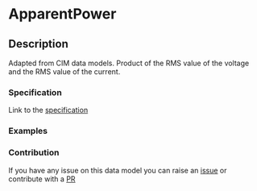 # ApparentPower

## Description 

Adapted from CIM data models. Product of the RMS value of the voltage and the RMS value of the current.
### Specification

Link to the [specification](https://smart-data-models.github.io/dataModel.EnergyCIM/ApparentPower/doc/spec.md)
### Examples
### Contribution

 If you have any issue on this data model you can raise an [issue](https://github.com/smart-data-models/dataModel.EnergyCIM/issues)  or contribute with a [PR](https://github.com/smart-data-models/dataModel.EnergyCIM/pulls)